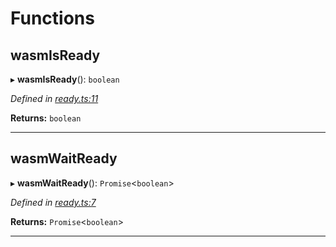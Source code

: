 

# Functions

<a id="wasmisready"></a>

##  wasmIsReady

▸ **wasmIsReady**(): `boolean`

*Defined in [ready.ts:11](https://github.com/polkadot-js/common/blob/f6d05e0/packages/util-crypto/src/ready.ts#L11)*

**Returns:** `boolean`

___
<a id="wasmwaitready"></a>

##  wasmWaitReady

▸ **wasmWaitReady**(): `Promise`<`boolean`>

*Defined in [ready.ts:7](https://github.com/polkadot-js/common/blob/f6d05e0/packages/util-crypto/src/ready.ts#L7)*

**Returns:** `Promise`<`boolean`>

___

